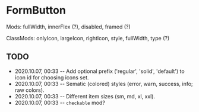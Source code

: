 # FormButton

Mods: fullWidth, innerFlex (?), disabled, framed (?)

ClassMods: onlyIcon, largeIcon, rightIcon, style, fullWidth, type (?)


## TODO

- 2020.10.07, 00:33 -- Add optional prefix ('regular', 'solid', 'default') to icon id for choosing icons set.
- 2020.10.07, 00:33 -- Sematic (colored) styles (error, warn, success, info; raw colors).
- 2020.10.07, 00:33 -- Different item sizes (sm, md, xl, xxl).
- 2020.10.07, 00:33 -- `checkable` mod?

<!--
 @changed 2020.10.06, 22:36
-->
